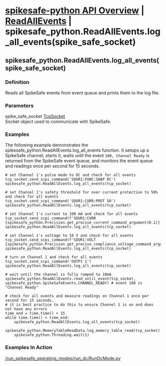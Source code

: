 # [spikesafe-python API Overview](/spikesafe_python_lib_docs/README.md) | [ReadAllEvents](/spikesafe_python_lib_docs/ReadAllEvents/README.md) | spikesafe_python.ReadAllEvents.log_all_events(spike_safe_socket)

## spikesafe_python.ReadAllEvents.log_all_events(spike_safe_socket)

### Definition
Reads all SpikeSafe events from event queue and prints them to the log file.

### Parameters
spike_safe_socket [TcpSocket](/spikesafe_python_lib_docs/TcpSocket/README.md)  
Socket object used to communicate with SpikeSafe.

### Examples
The following example demonstrates the spikesafe_python.ReadAllEvents.log_all_events function. It setups up a SpikeSafe channel, starts it, waits until the event `100, Channel Ready` is returned from the SpikeSafe event queue, and monitors the event queue and readings once per second for 15 seconds.
```
# set Channel 1's pulse mode to DC and check for all events
tcp_socket.send_scpi_command('SOUR1:FUNC:SHAP DC')    
spikesafe_python.ReadAllEvents.log_all_events(tcp_socket)

# set Channel 1's safety threshold for over current protection to 50% and check for all events
tcp_socket.send_scpi_command('SOUR1:CURR:PROT 50')    
spikesafe_python.ReadAllEvents.log_all_events(tcp_socket) 

# set Channel 1's current to 100 mA and check for all events
tcp_socket.send_scpi_command(f'SOUR1:CURR {spikesafe_python.Precision.get_precise_current_command_argument(0.1)}')         
spikesafe_python.ReadAllEvents.log_all_events(tcp_socket)  

# set Channel 1's voltage to 10 V and check for all events
tcp_socket.send_scpi_command(f'SOUR1:VOLT {spikesafe_python.Precision.get_precise_compliance_voltage_command_argument(20)}')         
spikesafe_python.ReadAllEvents.log_all_events(tcp_socket) 

# turn on Channel 1 and check for all events
tcp_socket.send_scpi_command('OUTP1 1')               
spikesafe_python.ReadAllEvents.log_all_events(tcp_socket)                            

# wait until the channel is fully ramped to 10mA
spikesafe_python.ReadAllEvents.read_until_event(tcp_socket, spikesafe_python.SpikeSafeEvents.CHANNEL_READY) # event 100 is "Channel Ready"

# check for all events and measure readings on Channel 1 once per second for 15 seconds,
# it is best practice to do this to ensure Channel 1 is on and does not have any errors
time_end = time.time() + 15                         
while time.time() < time_end:                       
    spikesafe_python.ReadAllEvents.log_all_events(tcp_socket)
    spikesafe_python.MemoryTableReadData.log_memory_table_read(tcp_socket)
    spikesafe_python.Threading.wait(1)   
```

### Examples In Action
[/run_spikesafe_operating_modes/run_dc/RunDcMode.py](/run_spikesafe_operating_modes/run_dc/RunDcMode.py)